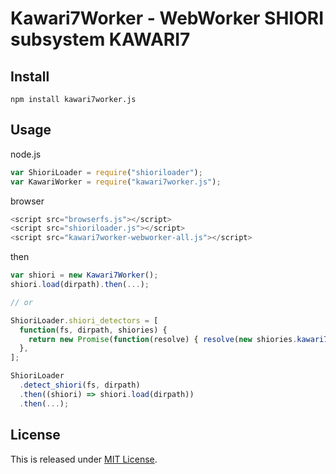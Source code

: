 Kawari7Worker - WebWorker SHIORI subsystem KAWARI7
==========================

Install
--------------------------
```
npm install kawari7worker.js
```

Usage
--------------------------
node.js
```javascript
var ShioriLoader = require("shioriloader");
var KawariWorker = require("kawari7worker.js");
```

browser
```javascript
<script src="browserfs.js"></script>
<script src="shioriloader.js"></script>
<script src="kawari7worker-webworker-all.js"></script>
```

then
```javascript
var shiori = new Kawari7Worker();
shiori.load(dirpath).then(...);

// or

ShioriLoader.shiori_detectors = [
  function(fs, dirpath, shiories) {
    return new Promise(function(resolve) { resolve(new shiories.kawari7(fs)) });
  },
];

ShioriLoader
  .detect_shiori(fs, dirpath)
  .then((shiori) => shiori.load(dirpath))
  .then(...);
```

License
--------------------------

This is released under [MIT License](http://narazaka.net/license/MIT?2016).
